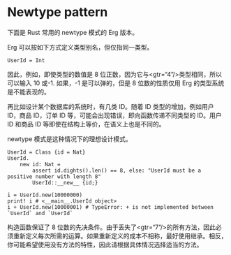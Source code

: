 # Newtype pattern

下面是 Rust 常用的 newtype 模式的 Erg 版本。

Erg 可以按如下方式定义类型别名，但仅指同一类型。


```erg
UserId = Int
```

因此，例如，即使类型的数值是 8 位正数，因为它与<gtr=“4”/>类型相同，所以可以输入 10 或-1. 如果，-1 是可以弹的，但是 8 位数的性质仅用 Erg 的类型系统是不能表现的。

再比如设计某个数据库的系统时，有几类 ID。随着 ID 类型的增加，例如用户 ID，商品 ID，订单 ID 等，可能会出现错误，即向函数传递不同类型的 ID。用户 ID 和商品 ID 等即使在结构上等价，在语义上也是不同的。

newtype 模式是这种情况下的理想设计模式。


```erg
UserId = Class {id = Nat}
UserId.
    new id: Nat =
        assert id.dights().len() == 8, else: "UserId must be a positive number with length 8"
        UserId::__new__ {id;}

i = UserId.new(10000000)
print! i # <__main__.UserId object>
i + UserId.new(10000001) # TypeError: + is not implemented between `UserId` and `UserId`
```

构造函数保证了 8 位数的先决条件。由于丢失了<gtr=“7”/>的所有方法，因此必须重新定义每次所需的运算。如果重新定义的成本不相称，最好使用继承。相反，你可能希望使用没有方法的特性，因此请根据具体情况选择适当的方法。
